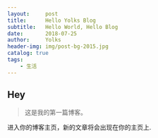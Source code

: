 ```yaml
---
layout:     post                    
title:      Hello Yolks Blog              
subtitle:   Hello World, Hello Blog 
date:       2018-07-25              
author:     Yolks                      
header-img: img/post-bg-2015.jpg    
catalog: true                       
tags:         
    - 生活
---
```


## Hey
>这是我的第一篇博客。

进入你的博客主页，新的文章将会出现在你的主页上.
